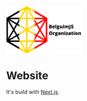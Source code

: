 <a href="https://github.com/belgiumJS">
   <picture>
     <source media="(prefers-color-scheme: dark)" srcset="https://raw.githubusercontent.com/belgiumJS/artwork/main/BelgiumJS/logo-color-text-white.svg"/>
     <img src="https://raw.githubusercontent.com/belgiumJS/artwork/main/BelgiumJS/logo-color-text-black.svg" width="200" alt="BelgiumJS logo" />
   </picture>
</a>

# Website

It's build with [Next.js](https://nextjs.org/).

